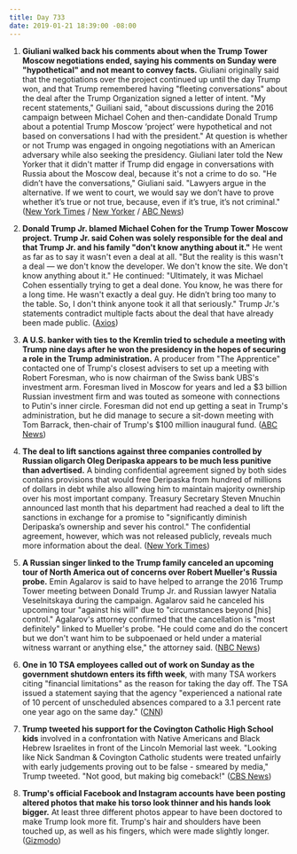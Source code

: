 ```yaml
---
title: Day 733
date: 2019-01-21 18:39:00 -08:00
---
```


1. **Giuliani walked back his comments about when the Trump Tower Moscow negotiations ended, saying his comments on Sunday were "hypothetical" and not meant to convey facts.** Giuliani originally said that the negotiations over the project continued up until the day Trump won, and that Trump remembered having "fleeting conversations" about the deal after the Trump Organization signed a letter of intent. "My recent statements," Guiliani said, "about discussions during the 2016 campaign between Michael Cohen and then-candidate Donald Trump about a potential Trump Moscow ‘project’ were hypothetical and not based on conversations I had with the president." At question is whether or not Trump was engaged in ongoing negotiations with an American adversary while also seeking the presidency. Giuliani later told the New Yorker that it didn't matter if Trump did engage in conversations with Russia about the Moscow deal, because it's not a crime to do so. "He didn’t have the conversations," Giuliani said. "Lawyers argue in the alternative. If we went to court, we would say we don’t have to prove whether it’s true or not true, because, even if it’s true, it’s not criminal." ([New York Times](https://www.nytimes.com/2019/01/21/us/politics/giuliani-trump-tower-russia.html) / [New Yorker](https://www.newyorker.com/news/the-new-yorker-interview/even-if-he-did-do-it-it-wouldnt-be-a-crime-rudy-giuliani-donald-trump-robert-mueller-moscow-buzzfeed) / [ABC News](https://abcnews.go.com/Politics/rudy-giuliani-walks-back-statements-president-donald-trumps/story?id=60528339))

2. **Donald Trump Jr. blamed Michael Cohen for the Trump Tower Moscow project. Trump Jr. said Cohen was solely responsible for the deal and that Trump Jr. and his family "don't know anything about it."** He went as far as to say it wasn't even a deal at all. "But the reality is this wasn't a deal — we don't know the developer. We don't know the site. We don't know anything about it." He continued: "Ultimately, it was Michael Cohen essentially trying to get a deal done. You know, he was there for a long time. He wasn't exactly a deal guy.  He didn’t bring too many to the table. So, I don't think anyone took it all that seriously." Trump Jr.'s statements contradict multiple facts about the deal that have already been made public. ([Axios](https://www.axios.com/donald-trump-jr-michael-cohen-moscow-project-33686697-84af-4470-975c-506075607fb2.html))

3. **A U.S. banker with ties to the Kremlin tried to schedule a meeting with Trump nine days after he won the presidency in the hopes of securing a role in the Trump administration.** A producer from "The Apprentice" contacted one of Trump's closest advisers to set up a meeting with Robert Foresman, who is now chairman of the Swiss bank UBS's investment arm. Foresman lived in Moscow for years and led a $3 billion Russian investment firm and was touted as someone with connections to Putin's inner circle. Foresman did not end up getting a seat in Trump's administration, but he did manage to secure a sit-down meeting with Tom Barrack, then-chair of Trump's $100 million inaugural fund. ([ABC News](https://abcnews.go.com/Politics/us-banker-ties-putins-circle-sought-access-trump/story?id=60521702))

4. **The deal to lift sanctions against three companies controlled by Russian oligarch Oleg Deripaska appears to be much less punitive than advertised.** A binding confidential agreement signed by both sides contains provisions that would free Deripaska from hundred of millions of dollars in debt while also allowing him to maintain majority ownership over his most important company. Treasury Secretary Steven Mnuchin announced last month that his department had reached a deal to lift the sanctions in exchange for a promise to "significantly diminish Deripaska’s ownership and sever his control." The confidential agreement, however, which was not released publicly, reveals much more information about the deal. ([New York Times](https://www.nytimes.com/2019/01/21/us/politics/oleg-deripaska-russian-sanctions.html))

5. **A Russian singer linked to the Trump family canceled an upcoming tour of North America out of concerns over Robert Mueller's Russia probe.** Emin Agalarov is said to have helped to arrange the 2016 Trump Tower meeting between Donald Trump Jr. and Russian lawyer Natalia Veselnitskaya during the campaign. Agalarov said he canceled his upcoming tour "against his will" due to "circumstances beyond \[his\] control." Agalarov's attorney confirmed that the cancellation is "most definitely" linked to Mueller's probe. "He could come and do the concert but we don't want him to be subpoenaed or held under a material witness warrant or anything else," the attorney said. ([NBC News](https://www.nbcnews.com/news/investigations/emin-agalarov-russian-singer-linked-trump-family-cancels-upcoming-tour-n960981))

6. **One in 10 TSA employees called out of work on Sunday as the government shutdown enters its fifth week**, with many TSA workers citing "financial limitations" as the reason for taking the day off. The TSA issued a statement saying that the agency "experienced a national rate of 10 percent of unscheduled absences compared to a 3.1 percent rate one year ago on the same day." ([CNN](https://www.cnn.com/2019/01/21/politics/tsa-absences-shutdown/index.html))

7. **Trump tweeted his support for the Covington Catholic High School kids** involved in a confrontation with Native Americans and Black Hebrew Israelites in front of the Lincoln Memorial last week. "Looking like Nick Sandman & Covington Catholic students were treated unfairly with early judgements proving out to be false - smeared by media," Trump tweeted. "Not good, but making big comeback!" ([CBS News](https://www.cbsnews.com/news/trump-backs-students-from-lincoln-memorial-confrontation/))

8. **Trump's official Facebook and Instagram accounts have been posting altered photos that make his torso look thinner and his hands look bigger.** At least three different photos appear to have been doctored to make Trump look more fit. Trump's hair and shoulders have been touched up, as well as his fingers, which were made slightly longer. ([Gizmodo](https://gizmodo.com/president-trump-posts-altered-photos-to-facebook-and-in-1831909849))